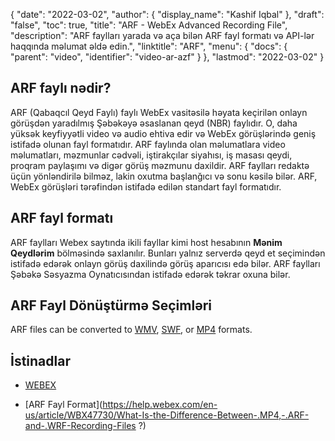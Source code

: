 {
  "date": "2022-03-02",
  "author": {
    "display_name": "Kashif Iqbal"
},
  "draft": "false",
  "toc": true,
  "title": "ARF - WebEx Advanced Recording File",
  "description": "ARF faylları yarada və aça bilən ARF fayl formatı və API-lər haqqında məlumat əldə edin.",
  "linktitle": "ARF",
  "menu": {
    "docs": {
      "parent": "video",
      "identifier": "video-ar-azf"
}
},
  "lastmod": "2022-03-02"
}

## ARF faylı nədir?

ARF (Qabaqcıl Qeyd Faylı) faylı WebEx vasitəsilə həyata keçirilən onlayn görüşdən yaradılmış Şəbəkəyə əsaslanan qeyd (NBR) faylıdır. O, daha yüksək keyfiyyətli video və audio ehtiva edir və WebEx görüşlərində geniş istifadə olunan fayl formatıdır. ARF faylında olan məlumatlara video məlumatları, məzmunlar cədvəli, iştirakçılar siyahısı, iş masası qeydi, proqram paylaşımı və digər görüş məzmunu daxildir. ARF faylları redaktə üçün yönləndirilə bilməz, lakin oxutma başlanğıcı və sonu kəsilə bilər. ARF, WebEx görüşləri tərəfindən istifadə edilən standart fayl formatıdır.

## ARF fayl formatı

ARF faylları Webex saytında ikili fayllar kimi host hesabının **Mənim Qeydlərim** bölməsində saxlanılır. Bunları yalnız serverdə qeyd et seçimindən istifadə edərək onlayn görüş daxilində görüş aparıcısı edə bilər. ARF faylları Şəbəkə Səsyazma Oynatıcısından istifadə edərək təkrar oxuna bilər.

## ARF Fayl Dönüştürmə Seçimləri

ARF files can be converted to [WMV](/video/wmv/), [SWF](/page-description-language/swf/), or [MP4](/video/mp4/) formats.

## İstinadlar

* [WEBEX](https://www.webex.com/)

* [ARF Fayl Format](https://help.webex.com/en-us/article/WBX47730/What-Is-the-Difference-Between-.MP4,-.ARF-and-.WRF-Recording-Files ?)



